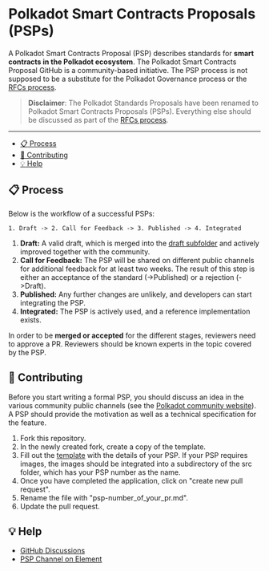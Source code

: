 # Polkadot Smart Contracts Proposals (PSPs)


A Polkadot Smart Contracts Proposal (PSP) describes standards for **smart contracts in the Polkadot ecosystem**. The Polkadot Smart Contracts Proposal GitHub is a community-based initiative. The PSP process is not supposed to be a substitute for the Polkadot Governance process or the [RFCs process](https://github.com/polkadot-fellows/RFCs). 

> __Disclaimer__: The Polkadot Standards Proposals have been renamed to Polkadot Smart Contracts Proposals (PSPs). Everything else should be discussed as part of the [RFCs process](https://github.com/polkadot-fellows/RFCs).  

---
- [:clipboard: Process](#clipboard-process)
- [:pencil: Contributing](#pencil-contributing)
- [:bulb: Help](#bulb-help)

## :clipboard: Process  

Below is the workflow of a successful PSPs:
```
1. Draft -> 2. Call for Feedback -> 3. Published -> 4. Integrated
```
1. **Draft:** A valid draft, which is merged into the [draft
   subfolder](./PSPs/drafts) and actively improved together with the community.
2. **Call for Feedback:** The PSP will be shared on different public channels for
   additional feedback for at least two weeks. The result of this step is either
   an acceptance of the standard (->Published) or a rejection (->Draft).
3. **Published:** Any further changes are unlikely, and developers can start
   integrating the PSP.
4. **Integrated:** The PSP is actively used, and a reference implementation
   exists.

In order to be **merged or accepted** for the different stages, reviewers need to approve a PR. Reviewers should be known experts in the topic covered by the PSP. 

## :pencil: Contributing

Before you start writing a formal PSP, you should discuss an idea in the various community public channels (see the [Polkadot community website](https://polkadot.network/community/)). A PSP should provide the motivation as well as a technical specification for the feature. 

1. Fork this repository.
2. In the newly created fork, create a copy of the template.
3. Fill out the [template](./PSPs/psp-template.md) with the details of your PSP. If your PSP requires images, the images should be integrated into a subdirectory of the src folder, which has your PSP number as the name.
4. Once you have completed the application, click on "create new pull request".
5. Rename the file with "psp-number_of_your_pr.md".
6. Update the pull request. 

## :bulb: Help

* [GitHub Discussions](https://github.com/w3f/PSPs/discussions)
* [PSP Channel on Element](https://app.element.io/#/room/#psp:web3.foundation)
